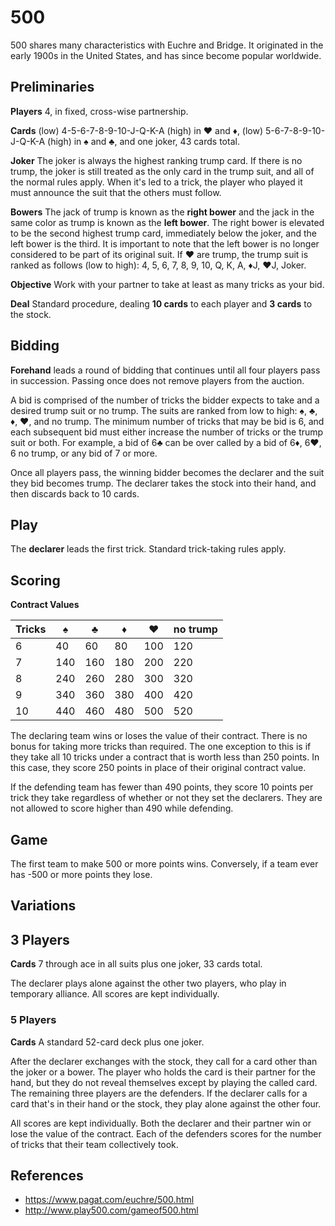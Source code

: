 # 500

500 shares many characteristics with Euchre and Bridge. It originated in the early 1900s in the United States, and has since become popular worldwide.

## Preliminaries

**Players** 4, in fixed, cross-wise partnership.

**Cards** (low) 4-5-6-7-8-9-10-J-Q-K-A (high) in ♥ and ♦, (low) 5-6-7-8-9-10-J-Q-K-A (high) in ♠ and ♣, and one joker, 43 cards total.

**Joker** The joker is always the highest ranking trump card. If there is no trump, the joker is still treated as the only card in the trump suit, and all of the normal rules apply. When it's led to a trick, the player who played it must announce the suit that the others must follow.

**Bowers** The jack of trump is known as the **right bower** and the jack in the same color as trump is known as the **left bower**. The right bower is elevated to be the second highest trump card, immediately below the joker, and the left bower is the third. It is important to note that the left bower is no longer considered to be part of its original suit. If ♥ are trump, the trump suit is ranked as follows (low to high): 4, 5, 6, 7, 8, 9, 10, Q, K, A, ♦J, ♥J, Joker.

**Objective** Work with your partner to take at least as many tricks as your bid.

**Deal** Standard procedure, dealing **10 cards** to each player and **3 cards** to the stock.

## Bidding

**Forehand** leads a round of bidding that continues until all four players pass in succession. Passing once does not remove players from the auction.

A bid is comprised of the number of tricks the bidder expects to take and a desired trump suit or no trump. The suits are ranked from low to high: ♠, ♣, ♦, ♥, and no trump. The minimum number of tricks that may be bid is 6, and each subsequent bid must either increase the number of tricks or the trump suit or both. For example, a bid of 6♣ can be over called by a bid of 6♦, 6♥, 6 no trump, or any bid of 7 or more.

Once all players pass, the winning bidder becomes the declarer and the suit they bid becomes trump. The declarer takes the stock into their hand, and then discards back to 10 cards.

## Play

The **declarer** leads the first trick. Standard trick-taking rules apply.

## Scoring

**Contract Values**

Tricks | ♠   | ♣   | ♦   | ♥   | no trump
------ | --- | --- | --- | --- | --------
6      | 40  | 60  | 80  | 100 | 120
7      | 140 | 160 | 180 | 200 | 220
8      | 240 | 260 | 280 | 300 | 320
9      | 340 | 360 | 380 | 400 | 420
10     | 440 | 460 | 480 | 500 | 520

The declaring team wins or loses the value of their contract. There is no bonus for taking more tricks than required. The one exception to this is if they take all 10 tricks under a contract that is worth less than 250 points. In this case, they score 250 points in place of their original contract value.

If the defending team has fewer than 490 points, they score 10 points per trick they take regardless of whether or not they set the declarers. They are not allowed to score higher than 490 while defending.

## Game

The first team to make 500 or more points wins. Conversely, if a team ever has -500 or more points they lose.

## Variations

## 3 Players

**Cards** 7 through ace in all suits plus one joker, 33 cards total.

The declarer plays alone against the other two players, who play in temporary alliance. All scores are kept individually.

### 5 Players

**Cards** A standard 52-card deck plus one joker.

After the declarer exchanges with the stock, they call for a card other than the joker or a bower. The player who holds the card is their partner for the hand, but they do not reveal themselves except by playing the called card. The remaining three players are the defenders. If the declarer calls for a card that's in their hand or the stock, they play alone against the other four.

All scores are kept individually. Both the declarer and their partner win or lose the value of the contract. Each of the defenders scores for the number of tricks that their team collectively took.

## References

- https://www.pagat.com/euchre/500.html
- http://www.play500.com/gameof500.html